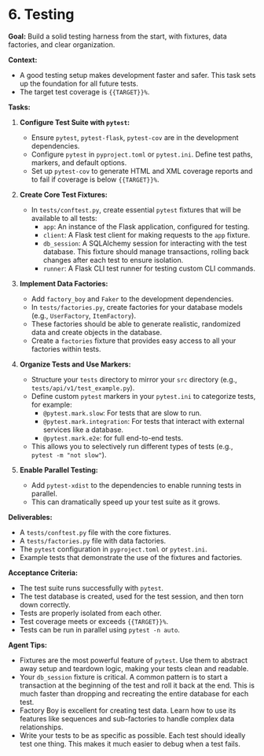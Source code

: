 # 6. Testing

**Goal:** Build a solid testing harness from the start, with fixtures, data factories, and clear organization.

**Context:**
*   A good testing setup makes development faster and safer. This task sets up the foundation for all future tests.
*   The target test coverage is `{{TARGET}}%`.

**Tasks:**

1.  **Configure Test Suite with `pytest`:**
    *   Ensure `pytest`, `pytest-flask`, `pytest-cov` are in the development dependencies.
    *   Configure `pytest` in `pyproject.toml` or `pytest.ini`. Define test paths, markers, and default options.
    *   Set up `pytest-cov` to generate HTML and XML coverage reports and to fail if coverage is below `{{TARGET}}%`.

2.  **Create Core Test Fixtures:**
    *   In `tests/conftest.py`, create essential `pytest` fixtures that will be available to all tests:
        *   `app`: An instance of the Flask application, configured for testing.
        *   `client`: A Flask test client for making requests to the `app` fixture.
        *   `db_session`: A SQLAlchemy session for interacting with the test database. This fixture should manage transactions, rolling back changes after each test to ensure isolation.
        *   `runner`: A Flask CLI test runner for testing custom CLI commands.

3.  **Implement Data Factories:**
    *   Add `factory_boy` and `Faker` to the development dependencies.
    *   In `tests/factories.py`, create factories for your database models (e.g., `UserFactory`, `ItemFactory`).
    *   These factories should be able to generate realistic, randomized data and create objects in the database.
    *   Create a `factories` fixture that provides easy access to all your factories within tests.

4.  **Organize Tests and Use Markers:**
    *   Structure your `tests` directory to mirror your `src` directory (e.g., `tests/api/v1/test_example.py`).
    *   Define custom `pytest` markers in your `pytest.ini` to categorize tests, for example:
        *   `@pytest.mark.slow`: For tests that are slow to run.
        *   `@pytest.mark.integration`: For tests that interact with external services like a database.
        *   `@pytest.mark.e2e`: for full end-to-end tests.
    *   This allows you to selectively run different types of tests (e.g., `pytest -m "not slow"`).

5.  **Enable Parallel Testing:**
    *   Add `pytest-xdist` to the dependencies to enable running tests in parallel.
    *   This can dramatically speed up your test suite as it grows.

**Deliverables:**
*   A `tests/conftest.py` file with the core fixtures.
*   A `tests/factories.py` file with data factories.
*   The `pytest` configuration in `pyproject.toml` or `pytest.ini`.
*   Example tests that demonstrate the use of the fixtures and factories.

**Acceptance Criteria:**
*   The test suite runs successfully with `pytest`.
*   The test database is created, used for the test session, and then torn down correctly.
*   Tests are properly isolated from each other.
*   Test coverage meets or exceeds `{{TARGET}}%`.
*   Tests can be run in parallel using `pytest -n auto`.

**Agent Tips:**
*   Fixtures are the most powerful feature of `pytest`. Use them to abstract away setup and teardown logic, making your tests clean and readable.
*   Your `db_session` fixture is critical. A common pattern is to start a transaction at the beginning of the test and roll it back at the end. This is much faster than dropping and recreating the entire database for each test.
*   Factory Boy is excellent for creating test data. Learn how to use its features like sequences and sub-factories to handle complex data relationships.
*   Write your tests to be as specific as possible. Each test should ideally test one thing. This makes it much easier to debug when a test fails.
